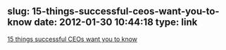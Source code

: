 slug: 15-things-successful-ceos-want-you-to-know
date: 2012-01-30 10:44:18
type: link
---

[15 things successful CEOs want you to know](http://gigaom.com/2012/01/28/corbett-15-things-ceos-want-you-to-know/)
